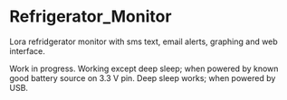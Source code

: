 # Refrigerator_Monitor
Lora refridgerator monitor with sms text, email alerts, graphing and web interface.

Work in progress. Working except deep sleep; when powered by known good battery source 
on 3.3 V pin.  Deep sleep works; when powered by USB.
